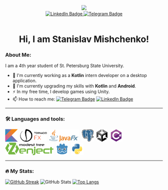 <div id="header" align="center">
  <img src="https://media0.giphy.com/media/v1.Y2lkPTc5MGI3NjExZDQ4YTY5YjA1ZWNjNjIzNDhjZDZiZjRlOTk5ZDUyMTJjMDU0ZWUwMCZlcD12MV9pbnRlcm5hbF9naWZzX2dpZklkJmN0PWc/ptqAPgghLtHOa0SLJS/giphy.gif" width="100"/>

  <div id="badges">
    <a href="https://www.linkedin.com/in/stanislav-mishchenko-371966242/">
      <img src="https://img.shields.io/badge/LinkedIn-0077B5?style=flat-square&logo=linkedin&logoColor=white" alt="LinkedIn Badge"/>
    </a>
    <a href="https://t.me/mi_stas">
      <img src="https://img.shields.io/badge/Telegram-2CA5E0?style=flat-square&logo=telegram&logoColor=white" alt="Telegram Badge"/>
    </a>
  </div>
  <img src="https://komarev.com/ghpvc/?username=mi-sts&style=flat-square&color=blue" alt=""/>
  <h1>
  Hi, I am Stanislav Mishchenko!
</h1>
</div>

### About Me:
I am a 4th year student of St. Petersburg State University.
- 🔭 I'm currently working as a **Kotlin** intern developer on a desktop application.
- 🌱 I'm currently upgrading my skills with **Kotlin** and **Android**.
- ⚡ In my free time, I develop games using Unity.
- 📫 How to reach me: [![Telegram Badge](https://img.shields.io/badge/Telegram-2CA5E0?style=flat-square&logo=telegram&logoColor=white)](https://t.me/mi_stas) [![LinkedIn Badge](https://img.shields.io/badge/LinkedIn-0077B5?style=flat-square&logo=linkedin&logoColor=white)](https://www.linkedin.com/in/stanislav-mishchenko-371966242/) 

---

### 🛠️ Languages and tools:
<div>
  <img src="https://github.com/mi-sts/mi-sts/blob/main/icons/kotlin.svg" title="Kotlin" alt="Kotlin" height=40/>&nbsp;
  <img src="https://github.com/mi-sts/mi-sts/blob/main/icons/tornadofx.png" title="TornadoFX" alt="TornadoFX" height=40/>&nbsp;
  <img src="https://github.com/mi-sts/mi-sts/blob/main/icons/javafx.png" title="JavaFX" alt="JavaFX" height=40/>&nbsp;
  <img src="https://github.com/mi-sts/mi-sts/blob/main/icons/postgresql.svg" title="PostgreSQL" alt="PostgreSQL" height=40/>&nbsp;
  <img src="https://github.com/mi-sts/mi-sts/blob/main/icons/unity.svg" title="Unity" alt="Unity" height=40/>&nbsp;
  <img src="https://github.com/mi-sts/mi-sts/blob/main/icons/csharp.svg" title="C#" alt="C#" height=40/>&nbsp;
  <img src="https://github.com/mi-sts/mi-sts/blob/main/icons/zenject.png" title="Zenject" alt="Zenject" height=40/>&nbsp;
  <img src="https://github.com/mi-sts/mi-sts/blob/main/icons/godot.svg" title="Godot engine" alt="Godot engine" height=40/>&nbsp;
  <img src="https://github.com/mi-sts/mi-sts/blob/main/icons/python.svg" title="Python" alt="Python" height=40/>&nbsp;
</div>

---

### :fire: My Stats:
[![GitHub Streak](https://streak-stats.demolab.com/?user=mi-sts&count_private=true&theme=dark)](https://git.io/streak-stats)
![GitHub Stats](https://github-readme-stats.vercel.app/api?username=mi-sts&count_private=true&theme=dark)
[![Top Langs](https://github-readme-stats.vercel.app/api/top-langs/?username=mi-sts&layout=compact&count_private=true&theme=dark)](https://github.com/anuraghazra/github-readme-stats)
